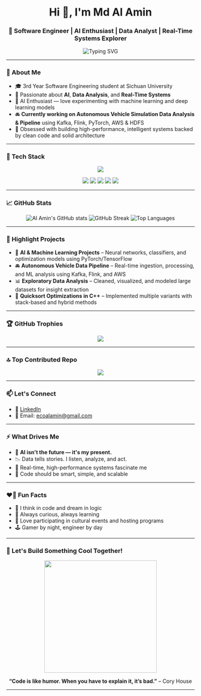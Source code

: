 <h1 align="center">Hi 👋, I'm Md Al Amin</h1>
<h3 align="center">🚀 Software Engineer | AI Enthusiast | Data Analyst | Real-Time Systems Explorer</h3>

<p align="center">
  <img src="https://readme-typing-svg.herokuapp.com?font=Fira+Code&duration=3000&pause=1000&color=00F7FF&center=true&vCenter=true&width=435&lines=Engineer+by+Discipline;AI+Enthusiast+by+Passion;Data+Driven.+Logic+Obsessed.+🚀" alt="Typing SVG" />
</p>

---

### 🧠 About Me
- 🎓 3rd Year Software Engineering student at Sichuan University  
- 🔬 Passionate about **AI**, **Data Analysis**, and **Real-Time Systems**  
- 🤖 AI Enthusiast — love experimenting with machine learning and deep learning models  
- 🚘 **Currently working on Autonomous Vehicle Simulation Data Analysis & Pipeline** using Kafka, Flink, PyTorch, AWS & HDFS  
- 🧪 Obsessed with building high-performance, intelligent systems backed by clean code and solid architecture  

---

### 🧰 Tech Stack

<p align="center">
  <img src="https://skillicons.dev/icons?i=cpp,java,py,flask,nodejs,js,mysql,postgres,python,kafka,aws,docker,git,linux,vscode,tensorflow,pytorch,hadoop" />
</p>

<p align="center">
  <img src="https://img.shields.io/badge/OpenCV-%235C3EE8?style=for-the-badge&logo=opencv&logoColor=white" />
  <img src="https://img.shields.io/badge/Matplotlib-%23FFDD54?style=for-the-badge&logo=python&logoColor=black" />
  <img src="https://img.shields.io/badge/Seaborn-%231D2951?style=for-the-badge&logo=python&logoColor=white" />
  <img src="https://img.shields.io/badge/Pandas-%23150458?style=for-the-badge&logo=pandas&logoColor=white" />
  <img src="https://img.shields.io/badge/Numpy-%23013243?style=for-the-badge&logo=numpy&logoColor=white" />
</p>

---

### 📈 GitHub Stats

<p align="center">
  <img src="https://github-readme-stats.vercel.app/api?username=alaminxtration&show_icons=true&theme=radical&count_private=true" alt="Al Amin's GitHub stats" />
  <img src="https://github-readme-streak-stats.herokuapp.com/?user=alaminxtration&theme=radical" alt="GitHub Streak" />
  <img src="https://github-readme-stats.vercel.app/api/top-langs/?username=alaminxtration&layout=compact&theme=radical" alt="Top Languages" />
</p>

---

### 🚀 Highlight Projects

- 🤖 **AI & Machine Learning Projects** – Neural networks, classifiers, and optimization models using PyTorch/TensorFlow  
- 🚘 **Autonomous Vehicle Data Pipeline** – Real-time ingestion, processing, and ML analysis using Kafka, Flink, and AWS  
- 📊 **Exploratory Data Analysis** – Cleaned, visualized, and modeled large datasets for insight extraction  
- 🧮 **Quicksort Optimizations in C++** – Implemented multiple variants with stack-based and hybrid methods  

---

### 🏆 GitHub Trophies

<p align="center">
  <img src="https://github-profile-trophy.vercel.app/?username=alaminxtration&theme=radical&no-bg=true&no-frame=true" />
</p>

---


### 🔝 Top Contributed Repo

<p align="center">
  <a href="https://github.com/alamin-cse/your-top-repo">
    <img src="https://github-readme-stats.vercel.app/api/pin/?username=alaminxtration&repo=your-top-repo&theme=radical" />
  </a>
</p>


---



### 📫 Let's Connect
- 💼 [LinkedIn](https://www.linkedin.com/in/alaminxtraction//)  
- 📧 Email: ecoalamin@gmail.com  

---

### ⚡ What Drives Me

- 🤖 **AI isn't the future — it's my present.**  
- 📉 Data tells stories. I listen, analyze, and act.  
- 🚦 Real-time, high-performance systems fascinate me  
- 🎯 Code should be smart, simple, and scalable  

---

### ❤️‍🔥 Fun Facts

- 🧠 I think in code and dream in logic  
- 🎯 Always curious, always learning  
- 🎤 Love participating in cultural events and hosting programs  
- 🕹️ Gamer by night, engineer by day  

---

### 🦾 Let's Build Something Cool Together!

<p align="center">
  <img src="https://media.giphy.com/media/qgQUggAC3Pfv687qPC/giphy.gif" width="300" />
</p>

<p align="center">
  <strong>“Code is like humor. When you have to explain it, it’s bad.”</strong> – Cory House
</p>

---
